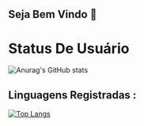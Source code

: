 ## Seja Bem Vindo 👋
# Status De Usuário 
![Anurag's GitHub stats](https://github-readme-stats.vercel.app/api?username=&show_icons=true&theme=highcontrast)
## Linguagens Registradas :
[![Top Langs](https://github-readme-stats.vercel.app/api/top-langs/?username=&layout=compact)](https://github.com/anuraghazra/github-readme-stats)
##
